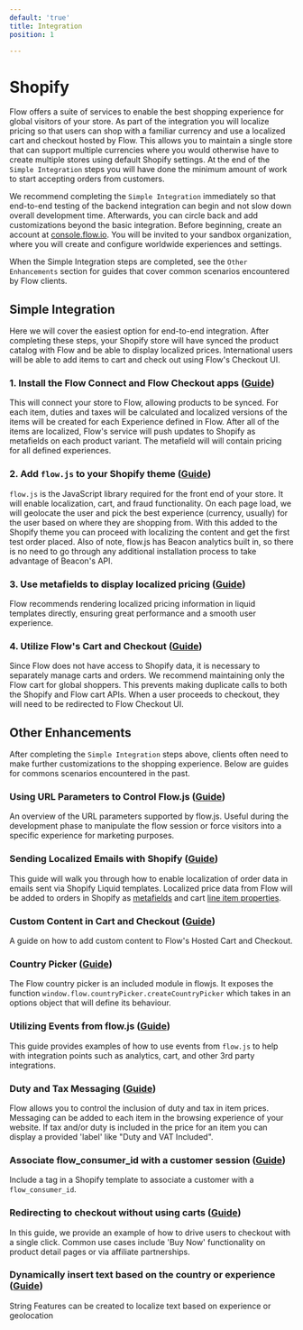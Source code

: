 ```yaml
---
default: 'true'
title: Integration
position: 1

---
```

# Shopify

Flow offers a suite of services to enable the best shopping experience for global visitors of your store. As part of the integration you will localize pricing so that users can shop with a familiar currency and use a localized cart and checkout hosted by Flow. This allows you to maintain a single store that can support multiple currencies where you would otherwise have to create multiple stores using default Shopify settings. At the end of the `Simple Integration` steps you will have done the minimum amount of work to start accepting orders from customers.

We recommend completing the `Simple Integration` immediately so that end-to-end testing of the backend integration can begin and not slow down overall development time. Afterwards, you can circle back and add customizations beyond the basic integration. Before beginning, create an account at [console.flow.io](https://console.flow.io). You will be invited to your sandbox organization, where you will create and configure worldwide experiences and settings.

When the Simple Integration steps are completed, see the `Other Enhancements` section for guides that cover common scenarios encountered by Flow clients.

## Simple Integration

Here we will cover the easiest option for end-to-end integration. After completing these steps, your Shopify store will have synced the product catalog with Flow and be able to display localized prices. International users will be able to add items to cart and check out using Flow's Checkout UI.

### 1. Install the Flow Connect and Flow Checkout apps ([Guide](forrestry-jekyll-demo/shopify/guide/shopify-app-install))

This will connect your store to Flow, allowing products to be synced. For each item, duties and taxes will be calculated and localized versions of the items will be created for each Experience defined in Flow. After all of the items are localized, Flow's service will push updates to Shopify as metafields on each product variant. The metafield will will contain pricing for all defined experiences.

### 2. Add `flow.js` to your Shopify theme ([Guide](forrestry-jekyll-demo/shopify/guide/shopify-flow-js-install))

`flow.js` is the JavaScript library required for the front end of your store. It will enable localization, cart, and fraud functionality. On each page load, we will geolocate the user and pick the best experience (currency, usually) for the user based on where they are shopping from. With this added to the Shopify theme you can proceed with localizing the content and get the first test order placed. Also of note, flow.js has Beacon analytics built in, so there is no need to go through any additional installation process to take advantage of Beacon's API.

### 3. Use metafields to display localized pricing ([Guide](forrestry-jekyll-demo/shopify/guide/server-side-rendering))

Flow recommends rendering localized pricing information in liquid templates directly, ensuring great performance and a smooth user experience.

### 4. Utilize Flow's Cart and Checkout ([Guide](forrestry-jekyll-demo/shopify/guide/cart-checkout-setup))

Since Flow does not have access to Shopify data, it is necessary to separately manage carts and orders. We recommend maintaining only the Flow cart for global shoppers. This prevents making duplicate calls to both the Shopify and Flow cart APIs. When a user proceeds to checkout, they will need to be redirected to Flow Checkout UI.

## Other Enhancements

After completing the `Simple Integration` steps above, clients often need to make further customizations to the shopping experience. Below are guides for commons scenarios encountered in the past.

### Using URL Parameters to Control Flow.js ([Guide](forrestry-jekyll-demo/shopify/guide/url-parameters))

An overview of the URL parameters supported by flow.js. Useful during the development phase to manipulate the flow session or force visitors into a specific experience for marketing purposes.

### Sending Localized Emails with Shopify ([Guide](forrestry-jekyll-demo/shopify/guide/localized-email))

This guide will walk you through how to enable localization of order data in emails sent via Shopify Liquid templates. Localized price data from Flow will be added to orders in Shopify as [metafields](https://help.shopify.com/themes/liquid/objects/metafield) and cart [line item properties](https://help.shopify.com/themes/liquid/objects/line_item#line_item-properties).

### Custom Content in Cart and Checkout ([Guide](forrestry-jekyll-demo/shopify/guide/cart-checkout-content))

A guide on how to add custom content to Flow's Hosted Cart and Checkout.

### Country Picker ([Guide](forrestry-jekyll-demo/shopify/guide/shopify-country-picker))

The Flow country picker is an included module in flowjs. It exposes the function `window.flow.countryPicker.createCountryPicker` which takes in an options object that will define its behaviour.

### Utilizing Events from flow.js ([Guide](forrestry-jekyll-demo/shopify/guide/events))

This guide provides examples of how to use events from `flow.js` to help with integration points such as analytics, cart, and other 3rd party integrations.

### Duty and Tax Messaging ([Guide](forrestry-jekyll-demo/shopify/guide/duty-vat-display))

Flow allows you to control the inclusion of duty and tax in item prices. Messaging can be added to each item in the browsing experience of your website. If tax and/or duty is included in the price for an item you can display a provided 'label' like "Duty and VAT Included".

### Associate flow_consumer_id with a customer session ([Guide](forrestry-jekyll-demo/shopify/guide/flow-consumer-id))

Include a tag in a Shopify template to associate a customer with a `flow_consumer_id`.

### Redirecting to checkout without using carts ([Guide](forrestry-jekyll-demo/shopify/guide/checkout-without-cart))

In this guide, we provide an example of how to drive users to checkout with a single click. Common use cases include 'Buy Now' functionality on product detail pages or via affiliate partnerships.

### Dynamically insert text based on the country or experience ([Guide](forrestry-jekyll-demo/shopify/guide/features))

String Features can be created to localize text based on experience or geolocation